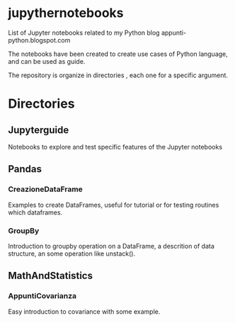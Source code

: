 # jupythernotebooks
List of Jupyter notebooks related to my Python blog appunti-python.blogspot.com

The notebooks have been created to create use cases of Python language,
and can be used as guide.

The repository is organize in directories , each one for a specific argument.


# Directories

## Jupyterguide
 Notebooks to explore and test specific features of the Jupyter notebooks

## Pandas
### CreazioneDataFrame
Examples to create DataFrames, useful for tutorial or for testing routines which
dataframes.
### GroupBy
Introduction to groupby operation on a DataFrame, a descrition of data structure,
an some operation like unstack().

## MathAndStatistics
### AppuntiCovarianza
Easy introduction to covariance with some example.
